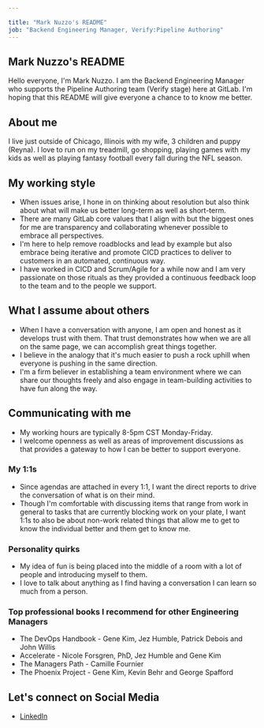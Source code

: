 ```yaml
---

title: "Mark Nuzzo's README"
job: "Backend Engineering Manager, Verify:Pipeline Authoring"
---
```


## Mark Nuzzo's README

Hello everyone, I'm Mark Nuzzo. I am the Backend Engineering Manager who supports the Pipeline Authoring team (Verify stage) here at GitLab. I'm hoping that this README will give everyone a chance to to know me better.

## About me

I live just outside of Chicago, Illinois with my wife, 3 children and puppy (Reyna).  I love to run on my treadmill, go shopping, playing games with my kids as well as playing fantasy football every fall during the NFL season.

## My working style

* When issues arise, I hone in on thinking about resolution but also think about what will make us better long-term as well as short-term.
* There are many GitLab core values that I align with but the biggest ones for me are transparency and collaborating whenever possible to embrace all perspectives.
* I'm here to help remove roadblocks and lead by example but also embrace being iterative and promote CICD practices to deliver to customers in an automated, continuous way.
* I have worked in CICD and Scrum/Agile for a while now and I am very passionate on those rituals as they provided a continuous feedback loop to the team and to the people we support.

## What I assume about others

* When I have a conversation with anyone, I am open and honest as it develops trust with them.  That trust demonstrates how when we are all on the same page, we can accomplish great things together.
* I believe in the analogy that it's much easier to push a rock uphill when everyone is pushing in the same direction.
* I'm a firm believer in establishing a team environment where we can share our thoughts freely and also engage in team-building activities to have fun along the way.

## Communicating with me

* My working hours are typically 8-5pm CST Monday-Friday.
* I welcome openness as well as areas of improvement discussions as that provides a gateway to how I can be better to support everyone.

### My 1:1s

* Since agendas are attached in every 1:1, I want the direct reports to drive the conversation of what is on their mind.
* Though I'm comfortable with discussing items that range from work in general to tasks that are currently blocking work on your plate, I want 1:1s to also be about non-work related things that allow me to get to know the individual better and them get to know me.

### Personality quirks

* My idea of fun is being placed into the middle of a room with a lot of people and introducing myself to them.
* I love to talk about anything as I find having a conversation I can learn so much from a person.

### Top professional books I recommend for other Engineering Managers

* The DevOps Handbook - Gene Kim, Jez Humble, Patrick Debois and John Willis
* Accelerate - Nicole Forsgren, PhD, Jez Humble and Gene Kim
* The Managers Path - Camille Fournier
* The Phoenix Project - Gene Kim, Kevin Behr and George Spafford

## Let's connect on Social Media

* [LinkedIn](https://www.linkedin.com/in/mark-nuzzo/)
